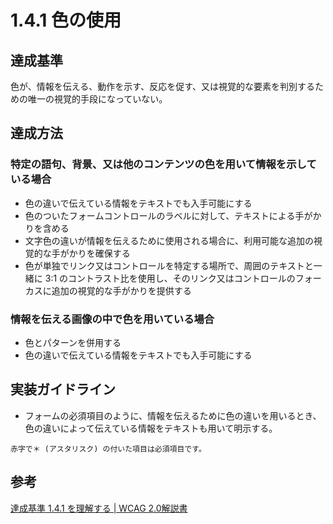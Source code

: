 # 1.4.1 色の使用

## 達成基準
色が、情報を伝える、動作を示す、反応を促す、又は視覚的な要素を判別するための唯一の視覚的手段になっていない。
## 達成方法
### 特定の語句、背景、又は他のコンテンツの色を用いて情報を示している場合
- 色の違いで伝えている情報をテキストでも入手可能にする
- 色のついたフォームコントロールのラベルに対して、テキストによる手がかりを含める
- 文字色の違いが情報を伝えるために使用される場合に、利用可能な追加の視覚的な手がかりを確保する
- 色が単独でリンク又はコントロールを特定する場所で、周囲のテキストと一緒に 3:1 のコントラスト比を使用し、そのリンク又はコントロールのフォーカスに追加の視覚的な手がかりを提供する

### 情報を伝える画像の中で色を用いている場合
- 色とパターンを併用する
- 色の違いで伝えている情報をテキストでも入手可能にする

## 実装ガイドライン
- フォームの必須項目のように、情報を伝えるために色の違いを用いるとき、色の違いによって伝えている情報をテキストも用いて明示する。
```text
赤字で＊ (アスタリスク) の付いた項目は必須項目です。
```
## 参考
[達成基準 1.4.1 を理解する | WCAG 2.0解説書](https://waic.jp/docs/UNDERSTANDING-WCAG20/visual-audio-contrast-without-color.html)